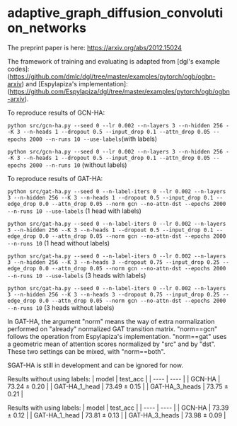 # adaptive_graph_diffusion_convolution_networks

The preprint paper is here: https://arxiv.org/abs/2012.15024

The framework of training and evaluating is adapted from [dgl's example codes]:(https://github.com/dmlc/dgl/tree/master/examples/pytorch/ogb/ogbn-arxiv) and [Espylapiza's implementation]:(https://github.com/Espylapiza/dgl/tree/master/examples/pytorch/ogb/ogbn-arxiv).

To reproduce results of GCN-HA:

`python src/gcn-ha.py --seed 0 --lr 0.002 --n-layers 3 --n-hidden 256 --K 3 --n-heads 1 --dropout 0.5 --input_drop 0.1 --attn_drop 0.05 --epochs 2000 --n-runs 10 --use-labels`(with labels)

`python src/gcn-ha.py --seed 0 --lr 0.002 --n-layers 3 --n-hidden 256 --K 3 --n-heads 1 --dropout 0.5 --input_drop 0.1 --attn_drop 0.05 --epochs 2000 --n-runs 10` (without labels)

To reproduce results of GAT-HA:

`python src/gat-ha.py --seed 0 --n-label-iters 0 --lr 0.002 --n-layers 3 --n-hidden 256 --K 3 --n-heads 1 --dropout 0.5 --input_drop 0.1 --edge_drop 0.0 --attn_drop 0.05 --norm gcn --no-attn-dst --epochs 2000 --n-runs 10 --use-labels` (1 head with labels)

`python src/gat-ha.py --seed 0 --n-label-iters 0 --lr 0.002 --n-layers 3 --n-hidden 256 --K 3 --n-heads 1 --dropout 0.5 --input_drop 0.1 --edge_drop 0.0 --attn_drop 0.05 --norm gcn --no-attn-dst --epochs 2000 --n-runs 10` (1 head without labels)

`python src/gat-ha.py --seed 0 --n-label-iters 0 --lr 0.002 --n-layers 3 --n-hidden 256 --K 3 --n-heads 3 --dropout 0.75 --input_drop 0.25 --edge_drop 0.0 --attn_drop 0.05 --norm gcn --no-attn-dst --epochs 2000 --n-runs 10 --use-labels` (3 heads with labels)

`python src/gat-ha.py --seed 0 --n-label-iters 0 --lr 0.002 --n-layers 3 --n-hidden 256 --K 3 --n-heads 3 --dropout 0.75 --input_drop 0.25 --edge_drop 0.0 --attn_drop 0.05 --norm gcn --no-attn-dst --epochs 2000 --n-runs 10` (3 heads without labels)

In GAT-HA, the argument "norm" means the way of extra normalization performed on "already" normalized GAT transition matrix. "norm==gcn" follows the operation from Espylapiza's implementation. "norm==gat" uses a geometric mean of attention scores normalized by "src" and by "dst". These two settings can be mixed, with "norm==both".

SGAT-HA is still in development and can be ignored for now.

Results without using labels:
|  model   | test_acc  |
|  ----  | ----  |
| GCN-HA  | 73.24 ± 0.20 |
| GAT-HA_1_head  | 73.49 ± 0.15 |
| GAT-HA_3_heads | 73.75 ± 0.21 |

Results with using labels:
|  model   | test_acc  |
|  ----  | ----  |
| GCN-HA  | 73.39 ± 0.12 |
| GAT-HA_1_head  | 73.81 ± 0.13 |
| GAT-HA_3_heads | 73.98 ± 0.09 |
